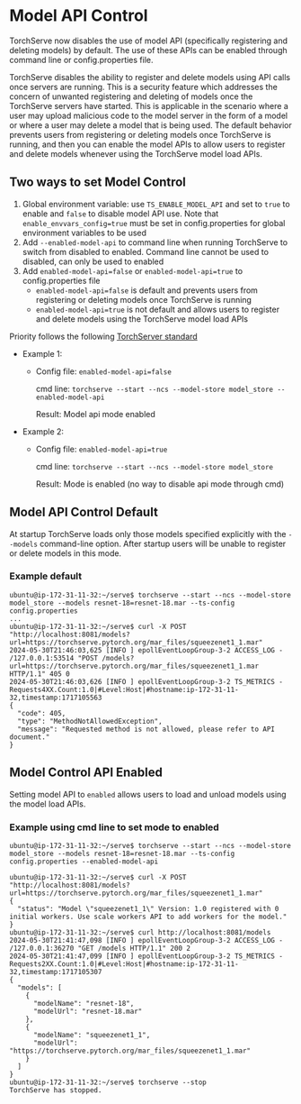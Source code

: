 # Model API Control

TorchServe now disables the use of model API (specifically registering and deleting models) by default. The use of these APIs can be enabled through command line or config.properties file.

TorchServe disables the ability to register and delete models using API calls once servers are running. This is a security feature which addresses the concern of unwanted registering and deleting of models once the TorchServe servers have started. This is applicable in the scenario where a user may upload malicious code to the model server in the form of a model or where a user may delete a model that is being used. The default behavior prevents users from registering or deleting models once TorchServe is running, and then you can enable the model APIs to allow users to register and delete models whenever using the TorchServe model load APIs.

## Two ways to set Model Control
1. Global environment variable: use `TS_ENABLE_MODEL_API` and set to `true` to enable and `false` to disable model API use. Note that `enable_envvars_config=true` must be set in config.properties for global environment variables to be used
2. Add `--enabled-model-api` to command line when running TorchServe to switch from disabled to enabled. Command line cannot be used to disabled, can only be used to enabled
3. Add `enabled-model-api=false` or `enabled-model-api=true` to config.properties file
    * `enabled-model-api=false` is default and prevents users from registering or deleting models once TorchServe is running
    * `enabled-model-api=true` is not default and allows users to register and delete models using the TorchServe model load APIs

Priority follows the following [TorchServer standard](https://github.com/pytorch/serve/blob/c74a29e8144bc12b84196775076b0e8cf3c5a6fc/docs/configuration.md#advanced-configuration)
* Example 1:
  * Config file: `enabled-model-api=false`

    cmd line: `torchserve --start --ncs --model-store model_store --enabled-model-api`

    Result: Model api mode enabled
* Example 2:
  * Config file: `enabled-model-api=true`

    cmd line: `torchserve --start --ncs --model-store model_store`

    Result: Mode is enabled (no way to disable api mode through cmd)

## Model API Control Default
At startup TorchServe loads only those models specified explicitly with the `--models` command-line option. After startup users will be unable to register or delete models in this mode.

### Example default
```
ubuntu@ip-172-31-11-32:~/serve$ torchserve --start --ncs --model-store model_store --models resnet-18=resnet-18.mar --ts-config config.properties
...
ubuntu@ip-172-31-11-32:~/serve$ curl -X POST  "http://localhost:8081/models?url=https://torchserve.pytorch.org/mar_files/squeezenet1_1.mar"
2024-05-30T21:46:03,625 [INFO ] epollEventLoopGroup-3-2 ACCESS_LOG - /127.0.0.1:53514 "POST /models?url=https://torchserve.pytorch.org/mar_files/squeezenet1_1.mar HTTP/1.1" 405 0
2024-05-30T21:46:03,626 [INFO ] epollEventLoopGroup-3-2 TS_METRICS - Requests4XX.Count:1.0|#Level:Host|#hostname:ip-172-31-11-32,timestamp:1717105563
{
  "code": 405,
  "type": "MethodNotAllowedException",
  "message": "Requested method is not allowed, please refer to API document."
}
```

## Model Control API Enabled
Setting model API to `enabled` allows users to load and unload models using the model load APIs.

### Example using cmd line to set mode to enabled
```
ubuntu@ip-172-31-11-32:~/serve$ torchserve --start --ncs --model-store model_store --models resnet-18=resnet-18.mar --ts-config config.properties --enabled-model-api

ubuntu@ip-172-31-11-32:~/serve$ curl -X POST  "http://localhost:8081/models?url=https://torchserve.pytorch.org/mar_files/squeezenet1_1.mar"
{
  "status": "Model \"squeezenet1_1\" Version: 1.0 registered with 0 initial workers. Use scale workers API to add workers for the model."
}
ubuntu@ip-172-31-11-32:~/serve$ curl http://localhost:8081/models
2024-05-30T21:41:47,098 [INFO ] epollEventLoopGroup-3-2 ACCESS_LOG - /127.0.0.1:36270 "GET /models HTTP/1.1" 200 2
2024-05-30T21:41:47,099 [INFO ] epollEventLoopGroup-3-2 TS_METRICS - Requests2XX.Count:1.0|#Level:Host|#hostname:ip-172-31-11-32,timestamp:1717105307
{
  "models": [
    {
      "modelName": "resnet-18",
      "modelUrl": "resnet-18.mar"
    },
    {
      "modelName": "squeezenet1_1",
      "modelUrl": "https://torchserve.pytorch.org/mar_files/squeezenet1_1.mar"
    }
  ]
}
ubuntu@ip-172-31-11-32:~/serve$ torchserve --stop
TorchServe has stopped.
```

